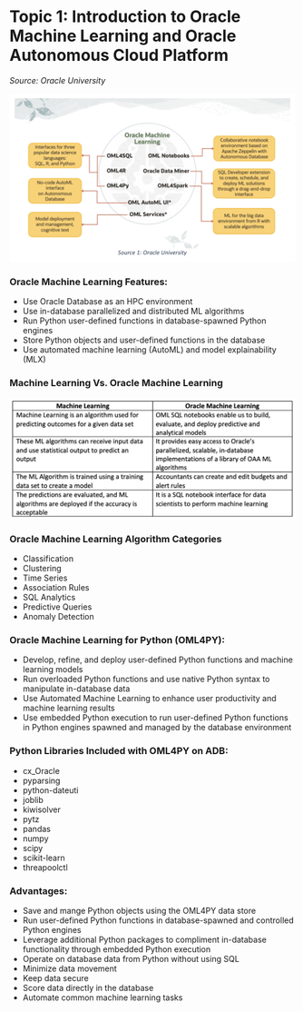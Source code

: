 # Topic 1: Introduction to Oracle Machine Learning and Oracle Autonomous Cloud Platform
*Source: Oracle University*


![image](https://github.com/nicktoscano/oml_cert_2021/blob/main/images/image_2.png)

### Oracle Machine Learning Features:
* Use Oracle Database as an HPC environment
* Use in-database parallelized and distributed ML algorithms
* Run Python user-defined functions in database-spawned Python engines
* Store Python objects and user-defined functions in the database
* Use automated machine learning (AutoML) and model explainability (MLX)

### Machine Learning Vs. Oracle Machine Learning

![image](https://github.com/nicktoscano/oml_cert_2021/blob/main/images/image_1.png)

### Oracle Machine Learning Algorithm Categories
* Classification
* Clustering
* Time Series
* Association Rules
* SQL Analytics
* Predictive Queries
* Anomaly Detection

### Oracle Machine Learning for Python (OML4PY):
* Develop, refine, and deploy user-defined Python functions and machine learning models
* Run overloaded Python functions and use native Python syntax to manipulate in-database data
* Use Automated Machine Learning to enhance user productivity and machine learning results
* Use embedded Python execution to run user-defined Python functions in Python engines spawned and managed by the database environment

### Python Libraries Included with OML4PY on ADB:
* cx_Oracle 
* pyparsing
* python-dateuti
* joblib
* kiwisolver
* pytz
* pandas
* numpy
* scipy
* scikit-learn
* threapoolctl

### Advantages:
* Save and mange Python objects using the OML4PY data store
* Run user-defined Python functions in database-spawned and controlled Python engines
* Leverage additional Python packages to compliment in-database functionality through embedded Python execution
* Operate on database data from Python without using SQL
* Minimize data movement
* Keep data secure
* Score data directly in the database
* Automate common machine learning tasks

